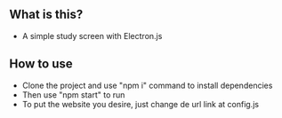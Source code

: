## What is this?  
- A simple study screen with Electron.js

## How to use
- Clone the project and use "npm i" command to install dependencies  
- Then use "npm start" to run 
- To put the website you desire, just change de url link at config.js
